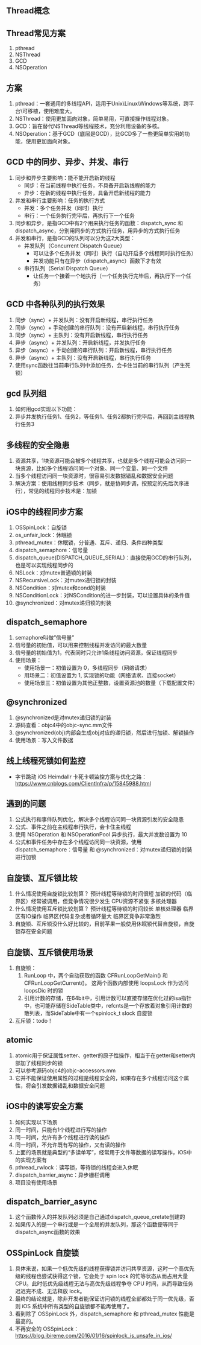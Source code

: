 ## Thread概念

## Thread常见方案

1. pthread
2. NSThread
3. GCD
4. NSOperation

## 方案

1. pthread：一套通用的多线程API，适用于Unix\Linux\Windows等系统，跨平台\可移植，使用难度大。
2. NSThread：使用更加面向对象，简单易用，可直接操作线程对象。
3. GCD：旨在替代NSThread等线程技术，充分利用设备的多核。
4. NSOperation：基于GCD（底层是GCD），比GCD多了一些更简单实用的功能，使用更加面向对象。

## GCD 中的同步、异步、并发、串行

1. 同步和异步主要影响：能不能开启新的线程
    - 同步：在当前线程中执行任务，不具备开启新线程的能力
    - 异步：在新的线程中执行任务，具备开启新线程的能力
2. 并发和串行主要影响：任务的执行方式
    - 并发：多个任务并发（同时）执行
    - 串行：一个任务执行完毕后，再执行下一个任务
3. 同步和异步，是指GCD中有2个用来执行任务的函数：dispatch_sync 和 dispatch_async，分别用同步的方式执行任务，用异步的方式执行任务
4. 并发和串行，是指GCD的队列可以分为这2大类型：
    - 并发队列（Concurrent Dispatch Queue）
        - 可以让多个任务并发（同时）执行（自动开启多个线程同时执行任务）
        - 并发功能只有在异步（dispatch_async）函数下才有效
    - 串行队列（Serial Dispatch Queue）
        - 让任务一个接着一个地执行（一个任务执行完毕后，再执行下一个任务）

## GCD 中各种队列的执行效果

1. 同步（sync）+ 并发队列：没有开启新线程，串行执行任务
2. 同步（sync）+ 手动创建的串行队列：没有开启新线程，串行执行任务
3. 同步（sync）+ 主队列：没有开启新线程，串行执行任务
4. 异步（async）+ 并发队列：开启新线程，并发执行任务
5. 异步（async）+ 手动创建的串行队列：开启新线程，串行执行任务
6. 异步（async）+ 主队列：没有开启新线程，串行执行任务
7. 使用sync函数往当前串行队列中添加任务，会卡住当前的串行队列（产生死锁）

## gcd 队列组

1. 如何用gcd实现以下功能：
2. 异步并发执行任务1、任务2，等任务1、任务2都执行完毕后，再回到主线程执行任务3

## 多线程的安全隐患

1. 资源共享，1块资源可能会被多个线程共享，也就是多个线程可能会访问同一块资源，比如多个线程访问同一个对象、同一个变量、同一个文件
2. 当多个线程访问同一块资源时，很容易引发数据错乱和数据安全问题
3. 解决方案：使用线程同步技术（同步，就是协同步调，按预定的先后次序进行），常见的线程同步技术是：加锁

## iOS中的线程同步方案

1. OSSpinLock：自旋锁
2. os_unfair_lock：休眠锁
3. pthread_mutex：休眠锁，分普通、互斥、递归、条件四种类型
4. dispatch_semaphore：信号量
5. dispatch_queue(DISPATCH_QUEUE_SERIAL)：直接使用GCD的串行队列，也是可以实现线程同步的
6. NSLock：对mutex普通锁的封装
7. NSRecursiveLock：对mutex递归锁的封装
8. NSCondition：对mutex和cond的封装
9. NSConditionLock：对NSCondition的进一步封装，可以设置具体的条件值
10. @synchronized：对mutex递归锁的封装

## dispatch_semaphore

1. semaphore叫做”信号量”
2. 信号量的初始值，可以用来控制线程并发访问的最大数量
3. 信号量的初始值为1，代表同时只允许1条线程访问资源，保证线程同步
4. 使用场景：
    - 使用场景一：初值设置为 0，多线程同步（网络请求）
    - 用场景二：初值设置为 1, 实现锁的功能（网络请求、连接socket）
    - 使用场景三：初值设置为其他正整数，设置资源池的数量（下载配置文件）

## @synchronized

1. @synchronized是对mutex递归锁的封装
2. 源码查看：objc4中的objc-sync.mm文件
3. @synchronized(obj)内部会生成obj对应的递归锁，然后进行加锁、解锁操作
4. 使用场景：写入文件数据


## 线上线程死锁如何监控

- 字节跳动 iOS Heimdallr 卡死卡顿监控方案与优化之路：https://www.cnblogs.com/ClientInfra/p/15845988.html

## 遇到的问题

1. 公式执行和事件队列优化，解决多个线程访问同一块资源引发的安全隐患
2. 公式、事件之前在主线程串行执行，会卡住主线程
3. 使用 NSOperation 和 NSOperationPool 异步执行，最大并发数设置为 10
4. 公式和事件任务中存在多个线程访问同一块资源，使用 dispatch_semaphore：信号量 和 @synchronized：对mutex递归锁的封装 进行加锁

## 自旋锁、互斥锁比较

1. 什么情况使用自旋锁比较划算？
    预计线程等待锁的时间很短
    加锁的代码（临界区）经常被调用，但竞争情况很少发生
    CPU资源不紧张
    多核处理器
2. 什么情况使用互斥锁比较划算？
    预计线程等待锁的时间较长
    单核处理器
    临界区有IO操作
    临界区代码复杂或者循环量大
    临界区竞争非常激烈
3. 自旋锁、互斥锁没什么好比较的，目前苹果一般使用休眠锁代替自旋锁，自旋锁存在安全问题

## 自旋锁、互斥锁使用场景

1. 自旋锁：
    1. RunLoop 中，两个自动获取的函数 CFRunLoopGetMain() 和 CFRunLoopGetCurrent()。 这两个函数内部使用 loopsLock 作为访问 loopsDic 时的锁
    2. 引用计数的存储，在64bit中，引用计数可以直接存储在优化过的isa指针中，也可能存储在SideTable类中，refcnts是一个存放着对象引用计数的散列表，而SideTable中有一个spinlock_t slock 自旋锁
2. 互斥锁：todo！

## atomic

1. atomic用于保证属性setter、getter的原子性操作，相当于在getter和setter内部加了线程同步的锁
2. 可以参考源码objc4的objc-accessors.mm
3. 它并不能保证使用属性的过程是线程安全的，如果存在多个线程访问这个属性，将会引发数据错乱和数据安全问题

## iOS中的读写安全方案

1. 如何实现以下场景
2. 同一时间，只能有1个线程进行写的操作
3. 同一时间，允许有多个线程进行读的操作
4. 同一时间，不允许既有写的操作，又有读的操作
5. 上面的场景就是典型的“多读单写”，经常用于文件等数据的读写操作，iOS中的实现方案有
6. pthread_rwlock：读写锁，等待锁的线程会进入休眠
7. dispatch_barrier_async：异步栅栏调用
8. 项目没有使用场景

## dispatch_barrier_async

1. 这个函数传入的并发队列必须是自己通过dispatch_queue_cretate创建的
2. 如果传入的是一个串行或是一个全局的并发队列，那这个函数便等同于dispatch_async函数的效果

## OSSpinLock 自旋锁

1. 具体来说，如果一个低优先级的线程获得锁并访问共享资源，这时一个高优先级的线程也尝试获得这个锁，它会处于 spin lock 的忙等状态从而占用大量 CPU。此时低优先级线程无法与高优先级线程争夺 CPU 时间，从而导致任务迟迟完不成、无法释放 lock。
2. 最终的结论就是，除非开发者能保证访问锁的线程全部都处于同一优先级，否则 iOS 系统中所有类型的自旋锁都不能再使用了。
3. 看到除了 OSSpinLock 外，dispatch_semaphore 和 pthread_mutex 性能是最高的。
4. 不再安全的 OSSpinLock：https://blog.ibireme.com/2016/01/16/spinlock_is_unsafe_in_ios/